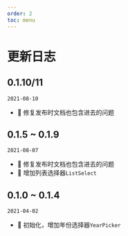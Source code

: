 ```yaml
---
order: 2
toc: menu
---
```


# 更新日志

## 0.1.10/11

`2021-08-10`

- 🐞 修复发布时文档也包含进去的问题

## 0.1.5 ~ 0.1.9

`2021-08-07`

- 🐞 修复发布时文档也包含进去的问题
- 💄 增加列表选择器`ListSelect`

## 0.1.0 ~ 0.1.4

`2021-04-02`

- 💄 初始化，增加年份选择器`YearPicker`
